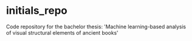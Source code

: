 # initials_repo
Code repository for the bachelor thesis: 'Machine learning-based analysis of visual structural elements of ancient books' 
